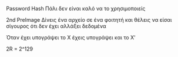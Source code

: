 Password
Hash
Πάλι δεν είναι καλό να το χρησιμοποιείς 


2nd PreImage 
Δίνεις ένα αρχείο σε ένα φοιτητή και θέλεις να είσαι σίγουρος ότι δεν έχει αλλάξει δεδομένα

Όταν έχει υπογράψει το Χ έχεις υπογράψει και το Χ'

2R = 2^129